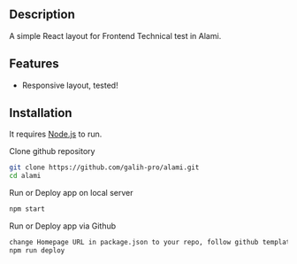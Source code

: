 ## Description
A simple React layout for Frontend Technical test in Alami.

## Features
- Responsive layout, tested!

## Installation

It requires [Node.js](https://nodejs.org/) to run.

Clone github repository

```sh
git clone https://github.com/galih-pro/alami.git
cd alami
```

Run or Deploy app on local server

```sh
npm start
```

Run or Deploy app via Github

```sh
change Homepage URL in package.json to your repo, follow github template {https://username.github.io/repository_name}
npm run deploy
```
